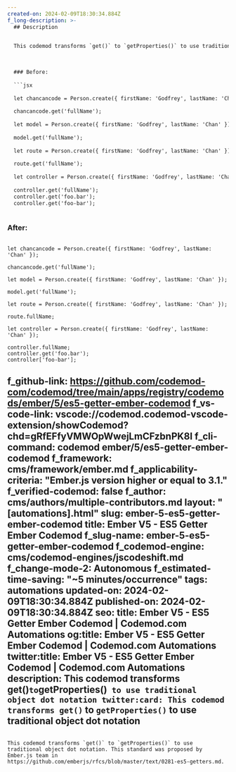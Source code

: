 ```yaml
---
created-on: 2024-02-09T18:30:34.884Z
f_long-description: >-
  ## Description
  

  This codemod transforms `get()` to `getProperties()` to use traditional object dot notation. This standard was proposed by Ember.js team in https://github.com/emberjs/rfcs/blob/master/text/0281-es5-getters.md.
  

  
  ### Before:
  
  ```jsx
  
  let chancancode = Person.create({ firstName: 'Godfrey', lastName: 'Chan' });
  
  chancancode.get('fullName');
  
  let model = Person.create({ firstName: 'Godfrey', lastName: 'Chan' });
  
  model.get('fullName');
  
  let route = Person.create({ firstName: 'Godfrey', lastName: 'Chan' });
  
  route.get('fullName');
  
  let controller = Person.create({ firstName: 'Godfrey', lastName: 'Chan' });
  
  controller.get('fullName');
  controller.get('foo.bar');
  controller.get('foo-bar');
  
  ```
  
  ### After:
  
  ```tsx
  
  let chancancode = Person.create({ firstName: 'Godfrey', lastName: 'Chan' });
  
  chancancode.get('fullName');
  
  let model = Person.create({ firstName: 'Godfrey', lastName: 'Chan' });
  
  model.get('fullName');
  
  let route = Person.create({ firstName: 'Godfrey', lastName: 'Chan' });
  
  route.fullName;
  
  let controller = Person.create({ firstName: 'Godfrey', lastName: 'Chan' });
  
  controller.fullName;
  controller.get('foo.bar');
  controller['foo-bar'];
  
  ```
f_github-link: https://github.com/codemod-com/codemod/tree/main/apps/registry/codemods/ember/5/es5-getter-ember-codemod
f_vs-code-link: vscode://codemod.codemod-vscode-extension/showCodemod?chd=gRfEFfyVMWOpWwejLmCFzbnPK8I
f_cli-command: codemod ember/5/es5-getter-ember-codemod
f_framework: cms/framework/ember.md
f_applicability-criteria: "Ember.js version higher or equal to 3.1."
f_verified-codemod: false
f_author: cms/authors/multiple-contributors.md
layout: "[automations].html"
slug: ember-5-es5-getter-ember-codemod
title: Ember V5 - ES5 Getter Ember Codemod
f_slug-name: ember-5-es5-getter-ember-codemod
f_codemod-engine: cms/codemod-engines/jscodeshift.md
f_change-mode-2: Autonomous
f_estimated-time-saving: "~5 minutes/occurrence"
tags: automations
updated-on: 2024-02-09T18:30:34.884Z
published-on: 2024-02-09T18:30:34.884Z
seo:
  title: Ember V5 - ES5 Getter Ember Codemod | Codemod.com Automations
  og:title: Ember V5 - ES5 Getter Ember Codemod | Codemod.com Automations
  twitter:title: Ember V5 - ES5 Getter Ember Codemod | Codemod.com Automations
  description: This codemod transforms get()` to `getProperties()` to use traditional object dot notation
  twitter:card: This codemod transforms get()` to `getProperties()` to use traditional object dot notation
---
```

This codemod transforms `get()` to `getProperties()` to use traditional object dot notation. This standard was proposed by Ember.js team in https://github.com/emberjs/rfcs/blob/master/text/0281-es5-getters.md.